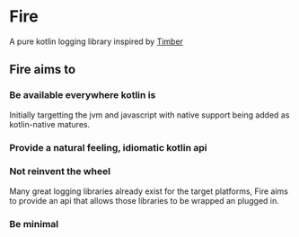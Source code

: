 Fire
===
A pure kotlin logging library inspired by [Timber](https://github.com/JakeWharton/timber)

Fire aims to
---
### Be available everywhere kotlin is
Initially targetting the jvm and javascript with native support being added as 
kotlin-native matures.

### Provide a natural feeling, idiomatic kotlin api


### Not reinvent the wheel
Many great logging libraries already exist for the target platforms, Fire aims to
provide an api that allows those libraries to be wrapped an plugged in.

### Be minimal